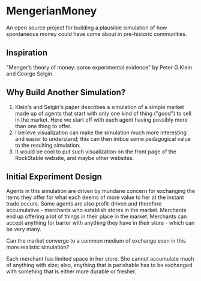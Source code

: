 # MengerianMoney
An open source project for building a plausible simulation of how spontaneous money could have come about in pre-historic communities. 
## Inspiration
"Menger’s theory of money: some experimental evidence" by Peter G.Klein and George Selgin.
## Why Build Another Simulation?
1. Klein's and Selgin's paper describes a simulation of a simple market made up of agents that start with only one kind of thing ("good") to sell in the market. Here we start off with each agent having possibly more than one thing to offer.
2. I believe visualization can make the simulation much more interesting and easier to understand; this can then imbue some pedagogical value to the resulting simulation.
3. It would be cool to put such visualization on the front page of the RockStable website, and maybe other websites.
## Initial Experiment Design
Agents in this simulation are driven by mundane concern for exchanging the items they offer for what each deems of more value to her at the instant trade occurs. Some agents are also profit-driven and therefore accumulative - merchants who establish stores in the market. Merchants end up offering a lot of things in their place in the market. Merchants can accept anything for barter with anything they have in their store - which can be very many.

Can the market converge to a common medium of exchange even in this more realistic simulation?

Each merchant has limited space in her store. She cannot accumulate much of anything with size; also, anything that is perishable has to be exchanged with somehing that is either more durable or fresher.
